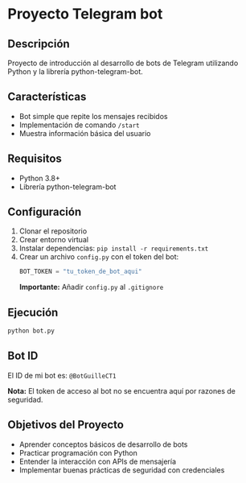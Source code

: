 # Proyecto Telegram bot

## Descripción
Proyecto de introducción al desarrollo de bots de Telegram utilizando Python y la librería python-telegram-bot. 

## Características
- Bot simple que repite los mensajes recibidos
- Implementación de comando `/start`
- Muestra información básica del usuario

## Requisitos
- Python 3.8+
- Librería python-telegram-bot

## Configuración
1. Clonar el repositorio
2. Crear entorno virtual
3. Instalar dependencias: `pip install -r requirements.txt`
4. Crear un archivo `config.py` con el token del bot:
   ```python
   BOT_TOKEN = "tu_token_de_bot_aqui"
   ```
   **Importante:** Añadir `config.py` al `.gitignore`

## Ejecución
```bash
python bot.py
```
## Bot ID

El ID de mi bot es: `@BotGuilleCT1`

**Nota:** El token de acceso al bot no se encuentra aquí por razones de seguridad.

## Objetivos del Proyecto
- Aprender conceptos básicos de desarrollo de bots
- Practicar programación con Python
- Entender la interacción con APIs de mensajería
- Implementar buenas prácticas de seguridad con credenciales